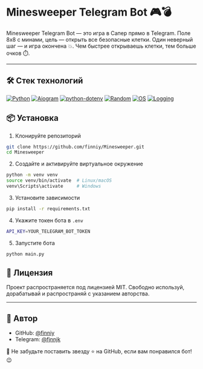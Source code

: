 # Minesweeper Telegram Bot 🎮💣

Minesweeper Telegram Bot — это игра в Сапер прямо в Telegram. Поле 8x8 с минами, цель — открыть все безопасные клетки.
Один неверный шаг — и игра окончена 💥. Чем быстрее открываешь клетки, тем больше очков ⏱️.

---

## 🛠️ Стек технологий

[![Python](https://img.shields.io/badge/Python-3.12+-blue?logo=python)](https://www.python.org/)
[![Aiogram](https://img.shields.io/badge/Aiogram-async-blue?logo=telegram)](https://docs.aiogram.dev/)
[![python-dotenv](https://img.shields.io/badge/dotenv-env%20config-green)](https://pypi.org/project/python-dotenv/)
[![Random](https://img.shields.io/badge/Random-built--in-yellow)](https://docs.python.org/3/library/random.html)
[![OS](https://img.shields.io/badge/OS-built--in-lightblue)](https://docs.python.org/3/library/os.html)
[![Logging](https://img.shields.io/badge/Logging-built--in-grey)](https://docs.python.org/3/library/logging.html)

## 📦 Установка

1. Клонируйте репозиторий

```bash
git clone https://github.com/finniy/Minesweeper.git
cd Minesweeper
```

2. Создайте и активируйте виртуальное окружение

```bash
python -m venv venv
source venv/bin/activate  # Linux/macOS
venv\Scripts\activate     # Windows
```

3. Установите зависимости

```bash
pip install -r requirements.txt
```

4. Укажите токен бота в `.env`

```bash
API_KEY=YOUR_TELEGRAM_BOT_TOKEN
```

5. Запустите бота

```bash
python main.py
```

## 📄 Лицензия

Проект распространяется под лицензией MIT. Свободно используй, дорабатывай и распространяй с указанием авторства.

---

## 👤 Автор

- GitHub: [@finniy](https://github.com/finniy)
- Telegram: [@fjnnjk](https://t.me/fjnnjk)

💌 Не забудьте поставить звезду ⭐ на GitHub, если вам понравился бот! 😉